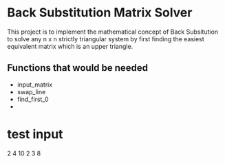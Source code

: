 # Back Substitution Matrix Solver

This project is to implement the mathematical concept of Back Subsitution to solve any n x n strictly triangular system by first finding the easiest equivalent matrix which is an upper triangle. 

## Functions that would be needed
- input_matrix
- swap_line
- find_first_0
-


# test input 
2 4 10
2 3 8